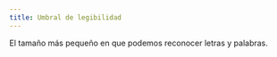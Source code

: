 ```yaml
---
title: Umbral de legibilidad
---
```

El tamaño más pequeño en que podemos reconocer letras y palabras.

